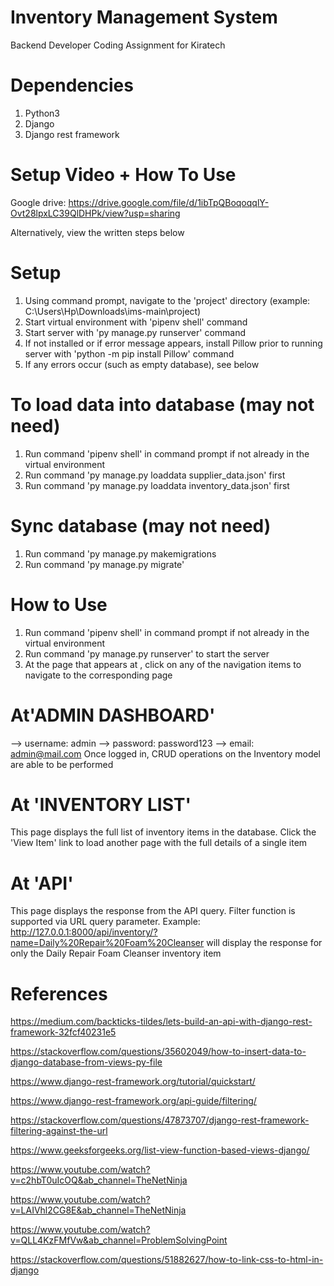 # Inventory Management System
Backend Developer Coding Assignment for Kiratech

# Dependencies
1. Python3
2. Django
3. Django rest framework

# Setup Video + How To Use
Google drive: https://drive.google.com/file/d/1ibTpQBoqoqqlY-Ovt28lpxLC39QlDHPk/view?usp=sharing


Alternatively, view the written steps below
# Setup
1. Using command prompt, navigate to the 'project' directory (example: C:\Users\Hp\Downloads\ims-main\project\)
2. Start virtual environment with 'pipenv shell' command
3. Start server with 'py manage.py runserver' command
4. If not installed or if error message appears, install Pillow prior to running server with 'python -m pip install Pillow' command
5. If any errors occur (such as empty database), see below

# To load data into database (may not need)
1. Run command 'pipenv shell' in command prompt if not already in the virtual environment
2. Run command 'py manage.py loaddata supplier_data.json' first
3. Run command 'py manage.py loaddata inventory_data.json' first

# Sync database (may not need)
1. Run command 'py manage.py makemigrations
2. Run command 'py manage.py migrate'


# How to Use 
1. Run command 'pipenv shell' in command prompt if not already in the virtual environment
2. Run command 'py manage.py runserver' to start the server
3. At the page that appears at , click on any of the navigation items to navigate to the corresponding page
# At'ADMIN DASHBOARD'
--> username: admin
--> password: password123
--> email: admin@mail.com
Once logged in, CRUD operations on the Inventory model are able to be performed

# At 'INVENTORY LIST'
This page displays the full list of inventory items in the database. Click the 'View Item' link to load another page with the full details of a single item

# At 'API'
This page displays the response from the API query. Filter function is supported via URL query parameter. Example: http://127.0.0.1:8000/api/inventory/?name=Daily%20Repair%20Foam%20Cleanser will display the response for only the Daily Repair Foam Cleanser inventory item



# References
https://medium.com/backticks-tildes/lets-build-an-api-with-django-rest-framework-32fcf40231e5

https://stackoverflow.com/questions/35602049/how-to-insert-data-to-django-database-from-views-py-file

https://www.django-rest-framework.org/tutorial/quickstart/

https://www.django-rest-framework.org/api-guide/filtering/

https://stackoverflow.com/questions/47873707/django-rest-framework-filtering-against-the-url

https://www.geeksforgeeks.org/list-view-function-based-views-django/
	
https://www.youtube.com/watch?v=c2hbT0uIcOQ&ab_channel=TheNetNinja

https://www.youtube.com/watch?v=LAIVhl2CG8E&ab_channel=TheNetNinja

https://www.youtube.com/watch?v=QLL4KzFMfVw&ab_channel=ProblemSolvingPoint

https://stackoverflow.com/questions/51882627/how-to-link-css-to-html-in-django
